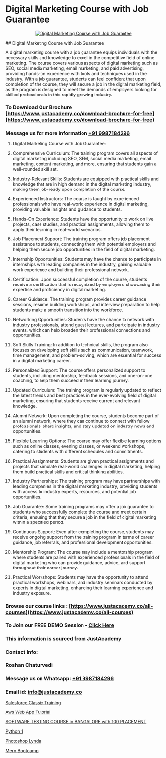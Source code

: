 # Digital Marketing Course with Job Guarantee

<p align="center">
  <a href="https://justacademy.co/course-detail/digital-marketing">
    <img src="https://justacademy.co/storage2/course_image/1676636720_course_image.webp" alt="Digital Marketing Course with Job Guarantee">
  </a>
</p>
## Digital Marketing Course with Job Guarantee

A digital marketing course with a job guarantee equips individuals with the necessary skills and knowledge to excel in the competitive field of online marketing. The course covers various aspects of digital marketing such as SEO, social media marketing, email marketing, and paid advertising, providing hands-on experience with tools and techniques used in the industry. With a job guarantee, students can feel confident that upon completion of the course, they will secure a job in the digital marketing field, as the program is designed to meet the demands of employers looking for skilled professionals in this rapidly growing industry.
### To Download Our Brochure [https://www.justacademy.co/download-brochure-for-free](https://www.justacademy.co/download-brochure-for-free)
### Message us for more information [+91 9987184296](https://api.whatsapp.com/send?phone=919987184296)
1) Digital Marketing Course with Job Guarantee:

1) Comprehensive Curriculum: The training program covers all aspects of digital marketing including SEO, SEM, social media marketing, email marketing, content marketing, and more, ensuring that students gain a well-rounded skill set.

2) Industry-Relevant Skills: Students are equipped with practical skills and knowledge that are in high demand in the digital marketing industry, making them job-ready upon completion of the course.

3) Experienced Instructors: The course is taught by experienced professionals who have real-world experience in digital marketing, providing valuable insights and guidance to students.

4) Hands-On Experience: Students have the opportunity to work on live projects, case studies, and practical assignments, allowing them to apply their learning in real-world scenarios.

5) Job Placement Support: The training program offers job placement assistance to students, connecting them with potential employers and helping them secure job opportunities in the field of digital marketing.

6) Internship Opportunities: Students may have the chance to participate in internships with leading companies in the industry, gaining valuable work experience and building their professional network.

7) Certification: Upon successful completion of the course, students receive a certification that is recognized by employers, showcasing their expertise and proficiency in digital marketing.

8) Career Guidance: The training program provides career guidance sessions, resume building workshops, and interview preparation to help students make a smooth transition into the workforce.

9) Networking Opportunities: Students have the chance to network with industry professionals, attend guest lectures, and participate in industry events, which can help broaden their professional connections and opportunities.

10) Soft Skills Training: In addition to technical skills, the program also focuses on developing soft skills such as communication, teamwork, time management, and problem-solving, which are essential for success in a digital marketing career.

11) Personalized Support: The course offers personalized support to students, including mentorship, feedback sessions, and one-on-one coaching, to help them succeed in their learning journey.

12) Updated Curriculum: The training program is regularly updated to reflect the latest trends and best practices in the ever-evolving field of digital marketing, ensuring that students receive current and relevant knowledge.

13) Alumni Network: Upon completing the course, students become part of an alumni network, where they can continue to connect with fellow professionals, share insights, and stay updated on industry news and opportunities.

14) Flexible Learning Options: The course may offer flexible learning options such as online classes, evening classes, or weekend workshops, catering to students with different schedules and commitments.

15) Practical Assignments: Students are given practical assignments and projects that simulate real-world challenges in digital marketing, helping them build practical skills and critical thinking abilities.

16) Industry Partnerships: The training program may have partnerships with leading companies in the digital marketing industry, providing students with access to industry experts, resources, and potential job opportunities.

17) Job Guarantee: Some training programs may offer a job guarantee to students who successfully complete the course and meet certain criteria, ensuring that they secure a job in the field of digital marketing within a specified period.

18) Continuous Support: Even after completing the course, students may receive ongoing support from the training program in terms of career guidance, job referrals, and professional development opportunities.

19) Mentorship Program: The course may include a mentorship program where students are paired with experienced professionals in the field of digital marketing who can provide guidance, advice, and support throughout their career journey.

20) Practical Workshops: Students may have the opportunity to attend practical workshops, webinars, and industry seminars conducted by experts in digital marketing, enhancing their learning experience and industry exposure.

### Browse our course links : [https://www.justacademy.co/all-courses](https://www.justacademy.co/all-courses) 
### To Join our FREE DEMO Session - [Click Here](https://www.justacademy.co/register-for-course-demo)


### This information is sourced from JustAcademy
### Contact Info:
### Roshan Chaturvedi
### Message us on Whatsapp: [+91 9987184296](https://api.whatsapp.com/send?phone=919987184296)
### Email id: [info@justacademy.co](mailto:info@justacademy.co)
                
[Salesforce Classic Training](https://www.linkedin.com/pulse/salesforce-classic-training-justacademy-pune-kvbyc?trackingId=hVkQNbUdKMYyX3fmGN4pSw%3D%3D&lipi=urn%3Ali%3Apage%3Ad_flagship3_company_admin%3BdDdMc5iZRQyVFQUn28yu5g%3D%3D)

[Aws Web App Tutorial](https://www.linkedin.com/pulse/aws-web-app-tutorial-software-training-mountain-view-b2a0e?trackingId=g743AyeYamF9CmkLf%2FgCvw%3D%3D&lipi=urn%3Ali%3Apage%3Aorganization_admin_admin_feed_index%3B396a4c81-0a90-47a5-ad5c-c37fd268bc2b)

[SOFTWARE TESTING COURSE in BANGALORE with 100 PLACEMENT](https://medium.com/@abhidnya.1068/software-testing-course-in-bangalore-with-100-placement-4fc7cff5eb4f)

[Python 1](https://medium.com/@roneet705/python-1-ec24b4969d89)

[Photoshop Lynda](https://justacademyin.github.io/justacademy/photoshop-lynda)

[Mern Bootcamp](https://justacademyin.github.io/justacademy/mern-bootcamp)


